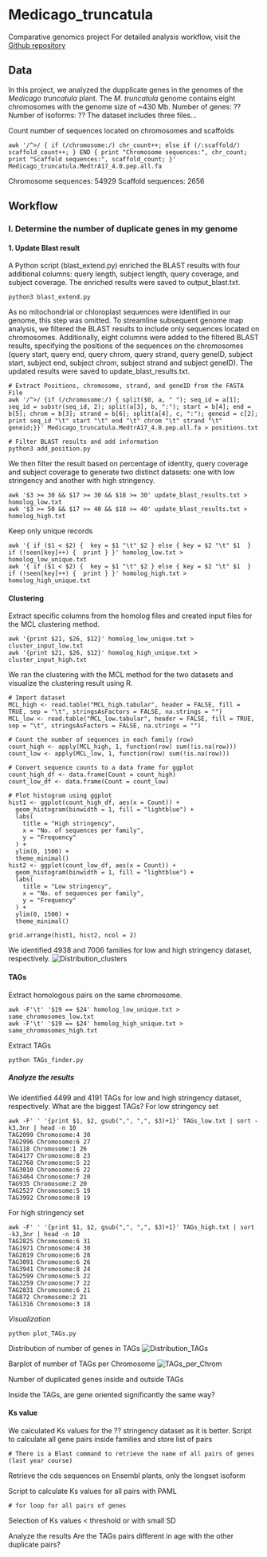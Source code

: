# Medicago_truncatula
 Comparative genomics project
 For detailed analysis workflow, visit the [Github repository](https://github.com/Lily1797/Medicago_truncatula.git)

## Data
In this project, we analyzed the dupplicate genes in the genomes of the *Medicago truncatula* plant. The *M. truncatula* genome contains eight chromosomes with the genome size of ~430 Mb.
Number of genes: ??
Number of isoforms: ??
The dataset includes three files...

Count number of sequences located on chromosomes and scaffolds
```
awk '/^>/ { if (/chromosome:/) chr_count++; else if (/:scaffold/) scaffold_count++; } END { print "Chromosome sequences:", chr_count; print "Scaffold sequences:", scaffold_count; }' Medicago_truncatula.MedtrA17_4.0.pep.all.fa
```
Chromosome sequences: 54929
Scaffold sequences: 2656

## Workflow
### I.	Determine the number of duplicate genes in my genome
#### 1. Update Blast result
A Python script (blast_extend.py) enriched the BLAST results with four additional columns: query length, subject length, query coverage, and subject coverage. The enriched results were saved to output_blast.txt.
```
python3 blast_extend.py
```
As no mitochondrial or chloroplast sequences were identified in our genome, this step was omitted. To streamline subsequent genome map analysis, we filtered the BLAST results to include only sequences located on chromosomes. Additionally, eight columns were added to the filtered BLAST results, specifying the positions of the sequences on the chromosomes (query start, query end, query chrom, query strand, query geneID, subject start, subject end, subject chrom, subject strand and subject geneID). The updated results were saved to update_blast_results.txt.
```
# Extract Positions, chromosome, strand, and geneID from the FASTA File
awk '/^>/ {if (/chromosome:/) { split($0, a, " "); seq_id = a[1]; seq_id = substr(seq_id, 2); split(a[3], b, ":"); start = b[4]; end = b[5]; chrom = b[3]; strand = b[6]; split(a[4], c, ":"); geneid = c[2]; print seq_id "\t" start "\t" end "\t" chrom "\t" strand "\t" geneid;}}' Medicago_truncatula.MedtrA17_4.0.pep.all.fa > positions.txt

# Filter BLAST results and add information
python3 add_position.py
```
We then filter the result based on percentage of identity, query coverage and subject coverage to generate two distinct datasets: one with low stringency and another with high stringency.
```
awk '$3 >= 30 && $17 >= 30 && $18 >= 30' update_blast_results.txt > homolog_low.txt
awk '$3 >= 50 && $17 >= 40 && $18 >= 40' update_blast_results.txt > homolog_high.txt
```
Keep only unique records
```
awk '{ if ($1 < $2) {  key = $1 "\t" $2 } else { key = $2 "\t" $1  } if (!seen[key]++) {  print } }' homolog_low.txt > homolog_low_unique.txt
awk '{ if ($1 < $2) {  key = $1 "\t" $2 } else { key = $2 "\t" $1  } if (!seen[key]++) {  print } }' homolog_high.txt > homolog_high_unique.txt
```

#### Clustering
Extract specific columns from the homolog files and created input files for the MCL clustering method.
```
awk '{print $21, $26, $12}' homolog_low_unique.txt > cluster_input_low.txt
awk '{print $21, $26, $12}' homolog_high_unique.txt > cluster_input_high.txt
```
We ran the clustering with the MCL method for the two datasets and visualize the clustering result using R.
```{r}
# Import dataset 
MCL_high <- read.table("MCL_high.tabular", header = FALSE, fill = TRUE, sep = "\t", stringsAsFactors = FALSE, na.strings = "")
MCL_low <- read.table("MCL_low.tabular", header = FALSE, fill = TRUE, sep = "\t", stringsAsFactors = FALSE, na.strings = "")

# Count the number of sequences in each family (row)
count_high <- apply(MCL_high, 1, function(row) sum(!is.na(row)))
count_low <- apply(MCL_low, 1, function(row) sum(!is.na(row)))

# Convert sequence counts to a data frame for ggplot
count_high_df <- data.frame(Count = count_high)
count_low_df <- data.frame(Count = count_low)

# Plot histogram using ggplot
hist1 <- ggplot(count_high_df, aes(x = Count)) +
  geom_histogram(binwidth = 1, fill = "lightblue") +
  labs(
    title = "High stringency",
    x = "No. of sequences per family",
    y = "Frequency"
  ) +
  ylim(0, 1500) + 
  theme_minimal()
hist2 <- ggplot(count_low_df, aes(x = Count)) +
  geom_histogram(binwidth = 1, fill = "lightblue") +
  labs(
    title = "Low stringency",
    x = "No. of sequences per family",
    y = "Frequency"
  ) +
  ylim(0, 1500) + 
  theme_minimal()

grid.arrange(hist1, hist2, ncol = 2)
```
We identified 4938 and 7006 families for low and high stringency dataset, respectively.
![Distribution_clusters](./figures/cluster_distribution.png)

#### TAGs
Extract homologous pairs on the same chromosome.
```
awk -F'\t' '$19 == $24' homolog_low_unique.txt > same_chromosomes_low.txt
awk -F'\t' '$19 == $24' homolog_high_unique.txt > same_chromosomes_high.txt
```
Extract TAGs 
```
python TAGs_finder.py
```

##### Analyze the results
We identified 4499 and 4191 TAGs for low and high stringency dataset, respectively.
What are the biggest TAGs?
  For low stringency set
```
awk -F' ' '{print $1, $2, gsub(",", ",", $3)+1}' TAGs_low.txt | sort -k3,3nr | head -n 10
TAG2099 Chromosome:4 30
TAG2996 Chromosome:6 27
TAG118 Chromosome:1 26
TAG4177 Chromosome:8 23
TAG2768 Chromosome:5 22
TAG3010 Chromosome:6 22
TAG3464 Chromosome:7 20
TAG935 Chromosome:2 20
TAG2527 Chromosome:5 19
TAG3992 Chromosome:8 19
```
  For high stringency set
```
awk -F' ' '{print $1, $2, gsub(",", ",", $3)+1}' TAGs_high.txt | sort -k3,3nr | head -n 10
TAG2825 Chromosome:6 31
TAG1971 Chromosome:4 30
TAG2819 Chromosome:6 28
TAG3091 Chromosome:6 26
TAG3941 Chromosome:8 24
TAG2599 Chromosome:5 22
TAG3259 Chromosome:7 22
TAG2831 Chromosome:6 21
TAG872 Chromosome:2 21
TAG1316 Chromosome:3 18
```
*Visualization*
```
python plot_TAGs.py
```
Distribution of number of genes in TAGs
![Distribution_TAGs](./figures/gene_distribution.png)

Barplot of number of TAGs per Chromosome
![TAGs_per_Chrom](./figures/tag_per_chrom.png)

Number of duplicated genes inside and outside TAGs

Inside the TAGs, are gene oriented significantly the same way?


#### Ks value
We calculated Ks values for the ?? stringency dataset as it is better.
Script to calculate all gene pairs inside families and store list of pairs
```
# There is a Blast command to retrieve the name of all pairs of genes (last year course) 
```
Retrieve the cds sequences on Ensembl plants, only the longset isoform

Script to calculate Ks values for all pairs with PAML
```{bash}
# for loop for all pairs of genes

```
Selection of Ks values < threshold  or with small SD

Analyze the results
Are the TAGs pairs different in age with the other duplicate pairs?
